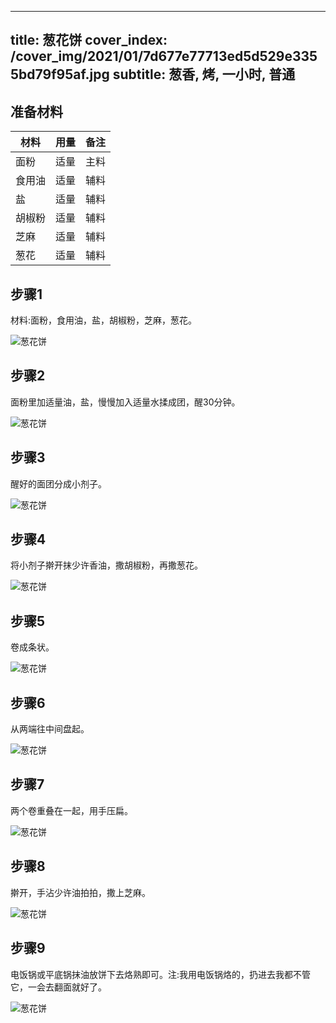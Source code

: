 
---
title: 葱花饼
cover_index: /cover_img/2021/01/7d677e77713ed5d529e3355bd79f95af.jpg
subtitle: 葱香, 烤, 一小时, 普通
---

## 准备材料

| 材料     | 用量 | 备注|
| ------- | ----- | --- |
| 面粉 | 适量| 主料 |
| 食用油 | 适量| 辅料 |
| 盐 | 适量| 辅料 |
| 胡椒粉 | 适量| 辅料 |
| 芝麻 | 适量| 辅料 |
| 葱花 | 适量| 辅料 |

## 步骤1

材料:面粉，食用油，盐，胡椒粉，芝麻，葱花。

![葱花饼](https://i8.meishichina.com/attachment/recipe/201010/201010141058029.jpg?x-oss-process=style/p320) 

## 步骤2

面粉里加适量油，盐，慢慢加入适量水揉成团，醒30分钟。

![葱花饼](https://i8.meishichina.com/attachment/recipe/201010/201010141058292.JPG?x-oss-process=style/p320) 

## 步骤3

醒好的面团分成小剂子。

![葱花饼](https://i8.meishichina.com/attachment/recipe/201010/201010141058487.JPG?x-oss-process=style/p320) 

## 步骤4

将小剂子擀开抹少许香油，撒胡椒粉，再撒葱花。

![葱花饼](https://i8.meishichina.com/attachment/recipe/201010/201010141059136.JPG?x-oss-process=style/p320) 

## 步骤5

卷成条状。

![葱花饼](https://i8.meishichina.com/attachment/recipe/201010/201010141059284.JPG?x-oss-process=style/p320) 

## 步骤6

从两端往中间盘起。

![葱花饼](https://i8.meishichina.com/attachment/recipe/201010/201010141100048.JPG?x-oss-process=style/p320) 

## 步骤7

两个卷重叠在一起，用手压扁。

![葱花饼](https://i8.meishichina.com/attachment/recipe/201010/201010141100233.JPG?x-oss-process=style/p320) 

## 步骤8

擀开，手沾少许油拍拍，撒上芝麻。

![葱花饼](https://i8.meishichina.com/attachment/recipe/201010/201010141100444.JPG?x-oss-process=style/p320) 

## 步骤9

电饭锅或平底锅抹油放饼下去烙熟即可。注:我用电饭锅烙的，扔进去我都不管它，一会去翻面就好了。

![葱花饼](https://i8.meishichina.com/attachment/recipe/201010/201010141101265.JPG?x-oss-process=style/p320) 

